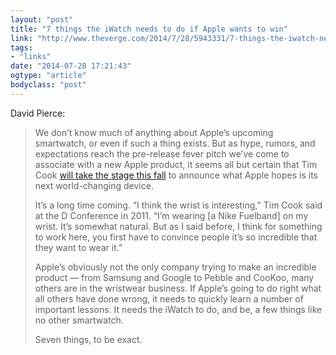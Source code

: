 ```yaml
---
layout: "post"
title: "7 things the iWatch needs to do if Apple wants to win"
link: "http://www.theverge.com/2014/7/28/5943331/7-things-the-iwatch-needs-to-do-if-apple-wants-to-win"
tags: 
- "links"
date: "2014-07-28 17:21:43"
ogtype: "article"
bodyclass: "post"
---
```


David Pierce:

> We don’t know much of anything about Apple’s upcoming smartwatch, or even if such a thing exists. But as hype, rumors, and expectations reach the pre-release fever pitch we’ve come to associate with a new Apple product, it seems all but certain that Tim Cook [will take the stage this fall](http://www.theverge.com/2014/6/19/5825178/apple-iwatch-could-launch-in-october) to announce what Apple hopes is its next world-changing device.
> 
>  It’s a long time coming. “I think the wrist is interesting,” Tim Cook said at the D Conference in 2011. “I’m wearing [a Nike Fuelband] on my wrist. It’s somewhat natural. But as I said before, I think for something to work here, you first have to convince people it’s so incredible that they want to wear it.”
> 
>  Apple’s obviously not the only company trying to make an incredible product — from Samsung and Google to Pebble and CooKoo, many others are in the wristwear business. If Apple’s going to do right what all others have done wrong, it needs to quickly learn a number of important lessons. It needs the iWatch to do, and be, a few things like no other smartwatch.
> 
>  Seven things, to be exact.